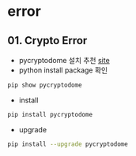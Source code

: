 # error

## 01. Crypto Error 

- pycryptodome 설치 추천 [site](https://pycryptodome.readthedocs.io/en/latest/index.html)  
- python install package 확인
```python
pip show pycryptodome
```
- install 
```sh
pip install pycryptodome
```
- upgrade
```sh
pip install --upgrade pycryptodome
```